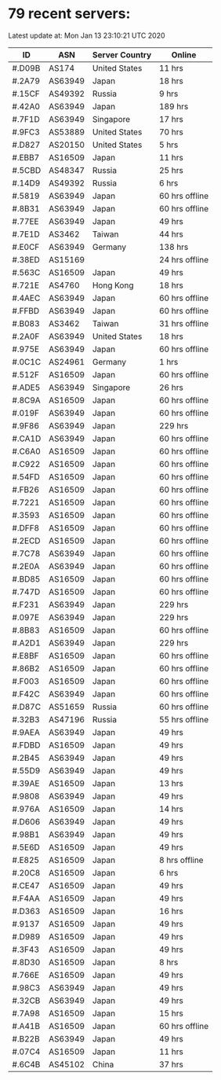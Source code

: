 # 79 recent servers:

Latest update at: Mon Jan 13 23:10:21 UTC 2020

| ID | ASN | Server Country | Online |
| -- | --- | -------------- | ------ |
| #.D09B | AS174 | United States | 11 hrs |
| #.2A79 | AS63949 | Japan | 18 hrs |
| #.15CF | AS49392 | Russia | 9 hrs |
| #.42A0 | AS63949 | Japan | 189 hrs |
| #.7F1D | AS63949 | Singapore | 17 hrs |
| #.9FC3 | AS53889 | United States | 70 hrs |
| #.D827 | AS20150 | United States | 5 hrs |
| #.EBB7 | AS16509 | Japan | 11 hrs |
| #.5CBD | AS48347 | Russia | 25 hrs |
| #.14D9 | AS49392 | Russia | 6 hrs |
| #.5819 | AS63949 | Japan | 60 hrs offline |
| #.8B31 | AS63949 | Japan | 60 hrs offline |
| #.77EE | AS63949 | Japan | 49 hrs |
| #.7E1D | AS3462 | Taiwan | 44 hrs |
| #.E0CF | AS63949 | Germany | 138 hrs |
| #.38ED | AS15169 |  | 24 hrs offline |
| #.563C | AS16509 | Japan | 49 hrs |
| #.721E | AS4760 | Hong Kong | 18 hrs |
| #.4AEC | AS63949 | Japan | 60 hrs offline |
| #.FFBD | AS63949 | Japan | 60 hrs offline |
| #.B083 | AS3462 | Taiwan | 31 hrs offline |
| #.2A0F | AS63949 | United States | 18 hrs |
| #.975E | AS63949 | Japan | 60 hrs offline |
| #.0C1C | AS24961 | Germany | 1 hrs |
| #.512F | AS16509 | Japan | 60 hrs offline |
| #.ADE5 | AS63949 | Singapore | 26 hrs |
| #.8C9A | AS16509 | Japan | 60 hrs offline |
| #.019F | AS63949 | Japan | 60 hrs offline |
| #.9F86 | AS63949 | Japan | 229 hrs |
| #.CA1D | AS63949 | Japan | 60 hrs offline |
| #.C6A0 | AS16509 | Japan | 60 hrs offline |
| #.C922 | AS16509 | Japan | 60 hrs offline |
| #.54FD | AS16509 | Japan | 60 hrs offline |
| #.FB26 | AS16509 | Japan | 60 hrs offline |
| #.7221 | AS16509 | Japan | 60 hrs offline |
| #.3593 | AS16509 | Japan | 60 hrs offline |
| #.DFF8 | AS16509 | Japan | 60 hrs offline |
| #.2ECD | AS16509 | Japan | 60 hrs offline |
| #.7C78 | AS63949 | Japan | 60 hrs offline |
| #.2E0A | AS63949 | Japan | 60 hrs offline |
| #.BD85 | AS16509 | Japan | 60 hrs offline |
| #.747D | AS16509 | Japan | 60 hrs offline |
| #.F231 | AS63949 | Japan | 229 hrs |
| #.097E | AS63949 | Japan | 229 hrs |
| #.8B83 | AS16509 | Japan | 60 hrs offline |
| #.A2D1 | AS63949 | Japan | 229 hrs |
| #.E8BF | AS16509 | Japan | 60 hrs offline |
| #.86B2 | AS16509 | Japan | 60 hrs offline |
| #.F003 | AS16509 | Japan | 60 hrs offline |
| #.F42C | AS63949 | Japan | 60 hrs offline |
| #.D87C | AS51659 | Russia | 60 hrs offline |
| #.32B3 | AS47196 | Russia | 55 hrs offline |
| #.9AEA | AS63949 | Japan | 49 hrs |
| #.FDBD | AS16509 | Japan | 49 hrs |
| #.2B45 | AS63949 | Japan | 49 hrs |
| #.55D9 | AS63949 | Japan | 49 hrs |
| #.39AE | AS16509 | Japan | 13 hrs |
| #.9808 | AS63949 | Japan | 49 hrs |
| #.976A | AS16509 | Japan | 14 hrs |
| #.D606 | AS63949 | Japan | 49 hrs |
| #.98B1 | AS63949 | Japan | 49 hrs |
| #.5E6D | AS16509 | Japan | 49 hrs |
| #.E825 | AS16509 | Japan | 8 hrs offline |
| #.20C8 | AS16509 | Japan | 6 hrs |
| #.CE47 | AS16509 | Japan | 49 hrs |
| #.F4AA | AS16509 | Japan | 49 hrs |
| #.D363 | AS16509 | Japan | 16 hrs |
| #.9137 | AS16509 | Japan | 49 hrs |
| #.D989 | AS16509 | Japan | 49 hrs |
| #.3F43 | AS16509 | Japan | 49 hrs |
| #.8D30 | AS16509 | Japan | 8 hrs |
| #.766E | AS16509 | Japan | 49 hrs |
| #.98C3 | AS63949 | Japan | 49 hrs |
| #.32CB | AS63949 | Japan | 49 hrs |
| #.7A98 | AS16509 | Japan | 15 hrs |
| #.A41B | AS16509 | Japan | 60 hrs offline |
| #.B22B | AS63949 | Japan | 49 hrs |
| #.07C4 | AS16509 | Japan | 11 hrs |
| #.6C4B | AS45102 | China | 37 hrs |

